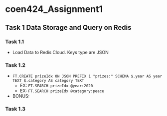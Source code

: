 # coen424_Assignment1

## Task 1 Data Storage and Query on Redis
### Task 1.1
- Load Data to Redis Cloud. Keys type are JSON

### Task 1.2
- ```FT.CREATE prizeIdx ON JSON PREFIX 1 "prizes:" SCHEMA $.year AS year TEXT $.category AS category TEXT```
  - EX: ```FT.SEARCH prizeIdx @year:2020```
  - EX: ```FT.SEARCH prizeIdx @category:peace```
- BONUS: 

 ### Task 1.3
